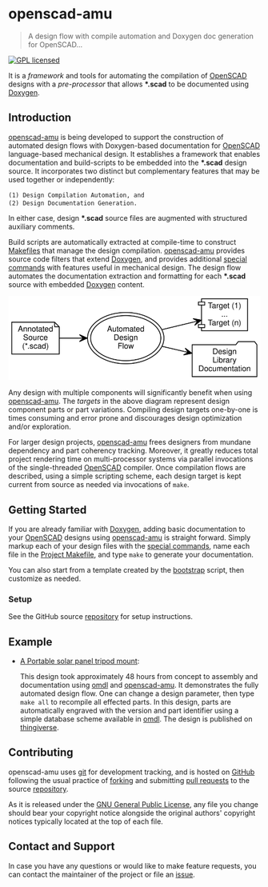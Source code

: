 openscad-amu
============

> A design flow with compile automation and Doxygen doc generation for OpenSCAD...

[![GPL licensed](https://img.shields.io/badge/license-GPL-blue.svg?style=flat)](https://raw.githubusercontent.com/royasutton/openscad-amu/master/COPYING)


It is a _framework_ and tools for automating the compilation of
[OpenSCAD] designs with a _pre-processor_ that allows __\*.scad__ to be
documented using [Doxygen].


Introduction
------------

[openscad-amu] is being developed to support the construction of
automated design flows with Doxygen-based documentation for [OpenSCAD]
language-based mechanical design. It establishes a framework that
enables documentation and build-scripts to be embedded into the
__\*.scad__ design source. It incorporates two distinct but
complementary features that may be used together or independently:

    (1) Design Compilation Automation, and
    (2) Design Documentation Generation.

In either case, design __\*.scad__ source files are augmented with
structured auxiliary comments.

Build scripts are automatically extracted at compile-time to construct
[Makefiles] that manage the design compilation. [openscad-amu] provides
source code filters that extend [Doxygen], and provides additional
[special commands] with features useful in mechanical design. The
design flow automates the documentation extraction and formatting for
each __\*.scad__ source with embedded [Doxygen] content.

<p align="center">
<img src="assets/flow_intro.svg" alt="" border="0" usemap="#adf.map"/>
</p>

<map name="adf.map" id="dot_inline_dotgraph_4.map">
<area shape="rect" id="node1" alt=""
      href="embedding.html"
      title="Annotated Design Source"
      coords="5,45,108,100"/>
<area shape="poly" id="node2" alt=""
      href="flow.html"
      title="Automated Design Flow"
      coords="282,73,279,59,270,47,256,37,238,31,219,29,199,31,182,37,168,47,159,59,156,73,159,86,168,99,182,108,199,115,219,117,238,115,256,108,270,99,279,86"/>
<area shape="rect" id="node3" alt=""
      href="https://royasutton.github.io/omdl/examples/solar_mount/psptm_build_all.stl"
      title="Dependency-based Target Generation"
      coords="342,5,428,60"/>
<area shape="rect" id="node4" alt=""
      href="https://royasutton.github.io/omdl/examples/solar_mount/index.html"
      title="Design Documentation Set"
      coords="330,84,440,139"/>
</map>

Any design with multiple components will significantly benefit when
using [openscad-amu]. The *targets* in the above diagram represent
design component parts or part variations. Compiling design targets
one-by-one is times consuming and error prone and discourages design
optimization and/or exploration.

For larger design projects, [openscad-amu] frees designers from mundane
dependency and part coherency tracking. Moreover, it greatly reduces
total project rendering time on multi-processor systems via parallel
invocations of the single-threaded [OpenSCAD] compiler. Once
compilation flows are described, using a simple scripting scheme, each
design target is kept current from source as needed via invocations of
`make`.


Getting Started
---------------

If you are already familiar with [Doxygen], adding basic documentation
to your [OpenSCAD] designs using [openscad-amu] is straight forward.
Simply markup each of your design files with the [special commands],
name each file in the [Project Makefile], and type `make` to generate
your documentation.

You can also start from a template created by the [bootstrap] script,
then customize as needed.

### Setup ###

See the GitHub source [repository] for setup instructions.


Example
-------

* [A Portable solar panel tripod mount](https://royasutton.github.io/omdl/examples/solar_mount/index.html):

  This design took approximately 48 hours from concept to assembly and
  documentation using [omdl] and [openscad-amu]. It demonstrates the
  fully automated design flow. One can change a design parameter, then
  type `make all` to recompile all effected parts. In this design,
  parts are automatically engraved with the version and part identifier
  using a simple database scheme available in [omdl]. The design is
  published on [thingiverse](http://www.thingiverse.com/thing:2051608).


Contributing
------------

openscad-amu uses [git] for development tracking, and is hosted on
[GitHub] following the usual practice of [forking] and submitting
[pull requests] to the source [repository].

As it is released under the [GNU General Public License], any file you
change should bear your copyright notice alongside the original
authors' copyright notices typically located at the top of each file.


Contact and Support
-------------------

In case you have any questions or would like to make feature requests,
you can contact the maintainer of the project or file an [issue].


[GNU General Public License]: https://www.gnu.org/licenses/gpl.html
[Makefiles]: https://www.gnu.org/software/make

[openscad-amu]: https://royasutton.github.io/openscad-amu
[repository]: https://github.com/royasutton/openscad-amu
[issue]: https://github.com/royasutton/openscad-amu/issues
[bootstrap]: https://github.com/royasutton/openscad-amu#bootstrap
[Project Makefile]: https://github.com/royasutton/openscad-amu#project-makefile

[omdl]: https://royasutton.github.io/omdl

[OpenSCAD]: http://www.openscad.org/

[Doxygen]: http://www.stack.nl/~dimitri/doxygen/index.html
[special commands]: http://www.stack.nl/~dimitri/doxygen/manual/commands.html

[git]: http://git-scm.com/
[GitHub]: http://github.com/
[forking]: http://help.github.com/forking/
[pull requests]: https://help.github.com/articles/about-pull-requests/
